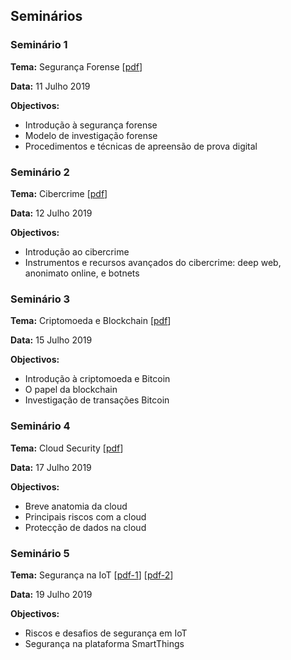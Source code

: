 ## Seminários

### Seminário 1

**Tema:** Segurança Forense [[pdf](seminarios/acite2019-1-seguranca_forense.pdf)]

**Data:** 11 Julho 2019

**Objectivos:**
* Introdução à segurança forense
* Modelo de investigação forense
* Procedimentos e técnicas de apreensão de prova digital

### Seminário 2

**Tema:** Cibercrime [[pdf](seminarios/acite2019-2-cibercrime.pdf)]

**Data:** 12 Julho 2019

**Objectivos:**
* Introdução ao cibercrime
* Instrumentos e recursos avançados do cibercrime: deep web, anonimato online, e botnets

### Seminário 3

**Tema:** Criptomoeda e Blockchain [[pdf](seminarios/acite2019-3-criptomoeda.pdf)]

**Data:** 15 Julho 2019

**Objectivos:**
* Introdução à criptomoeda e Bitcoin
* O papel da blockchain
* Investigação de transações Bitcoin

### Seminário 4

**Tema:** Cloud Security [[pdf](seminarios/acite2019-4-cloud.pdf)]

**Data:** 17 Julho 2019

**Objectivos:**
* Breve anatomia da cloud
* Principais riscos com a cloud
* Protecção de dados na cloud

### Seminário 5

**Tema:** Segurança na IoT [[pdf-1](seminarios/acite2019-5-iot-1.pdf)]
[[pdf-2](seminarios/acite2019-5-iot-2.pdf)]

**Data:** 19 Julho 2019

**Objectivos:**
* Riscos e desafios de segurança em IoT
* Segurança na plataforma SmartThings

